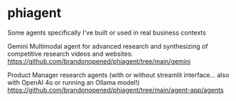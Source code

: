 # phiagent
 
Some agents specifically I've built or used in real business contexts 

Gemini Multimodal agent for advanced research and synthesizing of competitive research videos and websites: https://github.com/brandonopened/phiagent/tree/main/gemini

Product Manager research agents (with or without streamlit interface... also with OpenAI 4o or running an Ollama model!) https://github.com/brandonopened/phiagent/tree/main/agent-app/agents 
